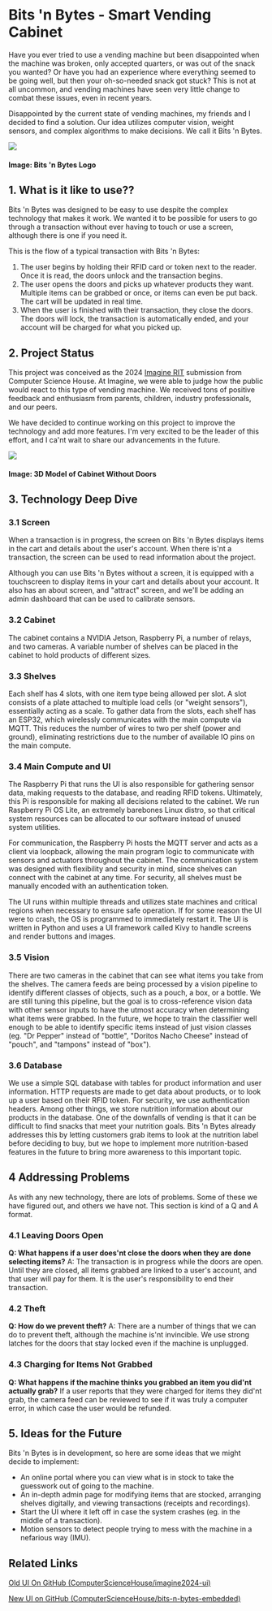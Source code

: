 # Bits 'n Bytes - Smart Vending Cabinet

Have you ever tried to use a vending machine but been disappointed when the machine was broken, only accepted quarters, or was out of the snack you wanted? Or have you had an experience where everything seemed to be going well, but then your oh-so-needed snack got stuck? This is not at all uncommon, and vending machines have seen very little change to combat these issues, even in recent years.

Disappointed by the current state of vending machines, my friends and I decided to find a solution. Our idea utilizes computer vision, weight sensors, and complex algorithms to make decisions. We call it Bits 'n Bytes.

![](/assets/projects/project3/bitsnbytes-logo-lockup.png)

#### Image: Bits 'n Bytes Logo

## 1. What is it like to use??

Bits 'n Bytes was designed to be easy to use despite the complex technology that makes it work. We wanted it to be possible for users to go through a transaction without ever having to touch or use a screen, although there is one if you need it.

This is the flow of a typical transaction with Bits 'n Bytes:
1. The user begins by holding their RFID card or token next to the reader. Once it is read, the doors unlock and the transaction begins.
2. The user opens the doors and picks up whatever products they want. Multiple items can be grabbed or once, or items can even be put back. The cart will be updated in real time.
3. When the user is finished with their transaction, they close the doors. The doors will lock, the transaction is automatically ended, and your account will be charged for what you picked up.

## 2. Project Status
This project was conceived as the 2024 [Imagine RIT](https://www.rit.edu/imagine/) submission from Computer Science House. At Imagine, we were able to judge how the public would react to this type of vending machine. We received tons of positive feedback and enthusiasm from parents, children, industry professionals, and our peers.

We have decided to continue working on this project to improve the technology and add more features. I'm very excited to be the leader of this effort, and I ca'nt wait to share our advancements in the future.


![](/assets/projects/project3/cabinet_cad_model.png)

#### Image: 3D Model of Cabinet Without Doors

## 3. Technology Deep Dive

### 3.1 Screen

When a transaction is in progress, the screen on Bits 'n Bytes displays items in the cart and details about the user's account. When there is'nt a transaction, the screen can be used to read information about the project.

Although you can use Bits 'n Bytes without a screen, it is equipped with a touchscreen to display items in your cart and details about your account. It also has an about screen, and "attract" screen, and we'll be adding an admin dashboard that can be used to calibrate sensors.

### 3.2 Cabinet
The cabinet contains a NVIDIA Jetson, Raspberry Pi, a number of relays, and two cameras. A variable number of shelves can be placed in the cabinet to hold products of different sizes.

### 3.3 Shelves
Each shelf has 4 slots, with one item type being allowed per slot. A slot consists of a plate attached to multiple load cells (or "weight sensors"), essentially acting as a scale. To gather data from the slots, each shelf has an ESP32, which wirelessly communicates with the main compute via MQTT. This reduces the number of wires to two per shelf (power and ground), eliminating restrictions due to the number of available IO pins on the main compute.

### 3.4 Main Compute and UI
The Raspberry Pi that runs the UI is also responsible for gathering sensor data, making requests to the database, and reading RFID tokens. Ultimately, this Pi is responsible for making all decisions related to the cabinet. We run Raspberry Pi OS Lite, an extremely barebones Linux distro, so that critical system resources can be allocated to our software instead of unused system utilities.

For communication, the Raspberry Pi hosts the MQTT server and acts as a client via loopback, allowing the main program logic to communicate with sensors and actuators throughout the cabinet. The communication system was designed with flexibility and security in mind, since shelves can connect with the cabinet at any time. For security, all shelves must be manually encoded with an authentication token.

The UI runs within multiple threads and utilizes state machines and critical regions when necessary to ensure safe operation. If for some reason the UI were to crash, the OS is programmed to immediately restart it. The UI is written in Python and uses a UI framework called Kivy to handle screens and render buttons and images.

### 3.5 Vision
There are two cameras in the cabinet that can see what items you take from the shelves. The camera feeds are being processed by a vision pipeline to identify different classes of objects, such as a pouch, a box, or a bottle. We are still tuning this pipeline, but the goal is to cross-reference vision data with other sensor inputs to have the utmost accuracy when determining what items were grabbed. In the future, we hope to train the classifier well enough to be able to identify specific items instead of just vision classes (eg. "Dr Pepper" instead of "bottle", "Doritos Nacho Cheese" instead of "pouch", and "tampons" instead of "box").

### 3.6 Database
We use a simple SQL database with tables for product information and user information. HTTP requests are made to get data about products, or to look up a user based on their RFID token. For security, we use authentication headers.
Among other things, we store nutrition information about our products in the database. One of the downfalls of vending is that it can be difficult to find snacks that meet your nutrition goals. Bits 'n Bytes already addresses this by letting customers grab items to look at the nutrition label before deciding to buy, but we hope to implement more nutrition-based features in the future to bring more awareness to this important topic.

## 4 Addressing Problems
As with any new technology, there are lots of problems. Some of these we have figured out, and others we have not. This section is kind of a Q and A format.

### 4.1 Leaving Doors Open
**Q: What happens if a user does'nt close the doors when they are done selecting items?** 
A: The transaction is in progress while the doors are open. Until they are closed, all items grabbed are linked to a user's account, and that user will pay for them. It is the user's responsibility to end their transaction.

### 4.2 Theft
**Q: How do we prevent theft?**
A: There are a number of things that we can do to prevent theft, although the machine is'nt invincible. We use strong latches for the doors that stay locked even if the machine is unplugged.

### 4.3 Charging for Items Not Grabbed
**Q: What happens if the machine thinks you grabbed an item you did'nt actually grab?**
If a user reports that they were charged for items they did'nt grab, the camera feed can be reviewed to see if it was truly a computer error, in which case the user would be refunded.

## 5. Ideas for the Future
Bits 'n Bytes is in development, so here are some ideas that we might decide to implement:
- An online portal where you can view what is in stock to take the guesswork out of going to the machine.
- An in-depth admin page for modifying items that are stocked, arranging shelves digitally, and viewing transactions (receipts and recordings).
- Start the UI where it left off in case the system crashes (eg. in the middle of a transaction).
- Motion sensors to detect people trying to mess with the machine in a nefarious way (IMU).

## Related Links
[Old UI On GitHub (ComputerScienceHouse/imagine2024-ui)](https://github.com/ComputerScienceHouse/imagine2024-ui)

[New UI on GitHub (ComputerScienceHouse/bits-n-bytes-embedded)](https://github.com/ComputerScienceHouse/bits-n-bytes-embedded)
